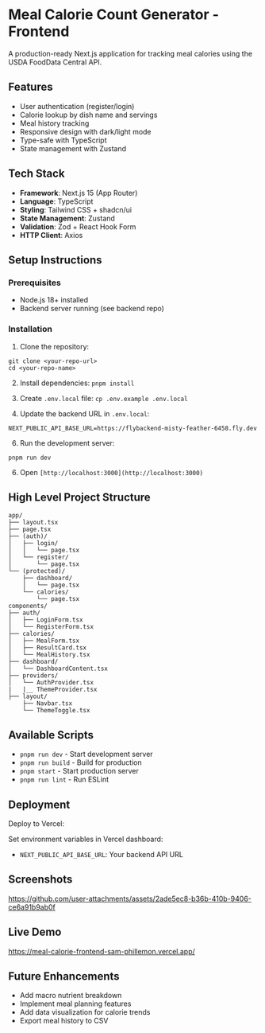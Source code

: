 # Meal Calorie Count Generator - Frontend

A production-ready Next.js application for tracking meal calories using the USDA FoodData Central API.

## Features

- User authentication (register/login)
- Calorie lookup by dish name and servings
- Meal history tracking
- Responsive design with dark/light mode
- Type-safe with TypeScript
- State management with Zustand

## Tech Stack

- **Framework**: Next.js 15 (App Router)
- **Language**: TypeScript
- **Styling**: Tailwind CSS + shadcn/ui
- **State Management**: Zustand
- **Validation**: Zod + React Hook Form
- **HTTP Client**: Axios

## Setup Instructions

### Prerequisites

- Node.js 18+ installed
- Backend server running (see backend repo)

### Installation

1. Clone the repository:
```
git clone <your-repo-url>
cd <your-repo-name>
```

2. Install dependencies:
`pnpm install`


3. Create `.env.local` file:
`cp .env.example .env.local`


4. Update the backend URL in `.env.local`:
```
NEXT_PUBLIC_API_BASE_URL=https://flybackend-misty-feather-6458.fly.dev
```

6. Run the development server:

```pnpm run dev```


6. Open ```[http://localhost:3000](http://localhost:3000)```

## High Level Project Structure

```
app/
├── layout.tsx                    
├── page.tsx                    
├── (auth)/                     
│   ├── login/
│   │   └── page.tsx           
│   └── register/
│       └── page.tsx            
└── (protected)/              
    ├── dashboard/
    │   └── page.tsx            
    └── calories/
        └── page.tsx
components/
├── auth/
│   ├── LoginForm.tsx           
│   └── RegisterForm.tsx         
├── calories/
│   ├── MealForm.tsx             
│   ├── ResultCard.tsx           
│   └── MealHistory.tsx          
├── dashboard/
│   └── DashboardContent.tsx     
├── providers/
│   └── AuthProvider.tsx
|   |__ ThemeProvider.tsx 
├── layout/
    ├── Navbar.tsx              
    └── ThemeToggle.tsx         
```

## Available Scripts

- `pnpm run dev` - Start development server
- `pnpm run build` - Build for production
- `pnpm start` - Start production server
- `pnpm run lint` - Run ESLint

## Deployment

Deploy to Vercel:


Set environment variables in Vercel dashboard:
- `NEXT_PUBLIC_API_BASE_URL`: Your backend API URL

## Screenshots

https://github.com/user-attachments/assets/2ade5ec8-b36b-410b-9406-ce6a91b9ab0f


## Live Demo

https://meal-calorie-frontend-sam-phillemon.vercel.app/

## Future Enhancements

- Add macro nutrient breakdown
- Implement meal planning features
- Add data visualization for calorie trends
- Export meal history to CSV
